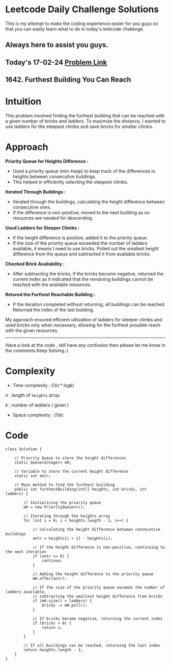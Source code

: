 # Leetcode Daily Challenge Solutions

This is my attempt to make the coding experience easier for you guys so that you can easily learn what to do in today's leetcode challenge.

## Always here to assist you guys.

## Today's 17-02-24 [Problem Link](https://leetcode.com/problems/furthest-building-you-can-reach/description/?envType=daily-question&envId=2024-02-17)
## 1642. Furthest Building You Can Reach

# Intuition
<!-- Describe your first thoughts on how to solve this problem. -->
This problem involved finding the furthest building that can be reached with a given number of bricks and ladders. To maximize the distance, I wanted to use ladders for the steepest climbs and save bricks for smaller climbs.

# Approach
<!-- Describe your approach to solving the problem. -->
**Priority Queue for Heights Difference :**
- Used a priority queue (min-heap) to keep track of the differences in heights between consecutive buildings.
- This helped in efficiently selecting the steepest climbs.

**Iterated Through Buildings :**
- Iterated through the buildings, calculating the height difference between consecutive ones.
- If the difference is non-positive, moved to the next building as no resources are needed for descending.

**Used Ladders for Steeper Climbs :**
- If the height difference is positive, added it to the priority queue.
- If the size of the priority queue exceeded the number of ladders available, it means I need to use bricks. Polled out the smallest height difference from the queue and subtracted it from available bricks.

**Checked Brick Availability :**
- After subtracting the bricks, if the bricks become negative, returned the current index as it indicated that the remaining buildings cannot be reached with the available resources.

**Retured the Furthest Reachable Building :**
- If the iteration completed without returning, all buildings can be reached. Returned the index of the last building.

My approach ensured efficient utilization of ladders for steeper climbs and used bricks only when necessary, allowing for the furthest possible reach with the given resources.

---
Have a look at the code , still have any confusion then please let me know in the comments
Keep Solving.:)
# Complexity
- Time complexity : $O(n*logk)$
<!-- Add your time complexity here, e.g. $$O(n)$$ -->
$n$ : length of `heights` array

$k$ :  number of ladders ( given )
- Space complexity : $O(k)$
<!-- Add your space complexity here, e.g. $$O(n)$$ -->

# Code
```
class Solution {

    // Priority Queue to store the height differences
    static Queue<Integer> mH;
    
    // Variable to store the current height difference
    static int antr;
    
    // Main method to find the furthest building
    public int furthestBuilding(int[] heights, int bricks, int ladders) {
        
        // Initializing the priority queue
        mH = new PriorityQueue<>();
        
        // Iterating through the heights array
        for (int i = 0; i < heights.length - 1; i++) {
            
            // Calculating the height difference between consecutive buildings
            antr = heights[i + 1] - heights[i];
            
            // If the height difference is non-positive, continuing to the next iteration
            if (antr <= 0) {
                continue;
            }
            
            // Adding the height difference to the priority queue
            mH.offer(antr);
            
            // If the size of the priority queue exceeds the number of ladders available,
            // subtracting the smallest height difference from bricks
            if (mH.size() > ladders) {
                bricks -= mH.poll();
            }
            
            // If bricks become negative, returning the current index
            if (bricks < 0) {
                return i;
            }
        }
        
        // If all buildings can be reached, returning the last index
        return heights.length - 1;
    }
}
```
